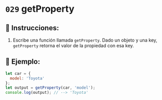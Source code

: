 # `029` getProperty

## 📝 Instrucciones:

1. Escribe una función llamada `getProperty`. Dado un objeto y una key, `getProperty` retorna el valor de la propiedad con esa key.

## 📎 Ejemplo:

```Javascript
let car = {
  model: 'Toyota'
};
let output = getProperty(car, 'model');
console.log(output); // --> 'Toyota'
```
